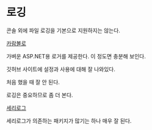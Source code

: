 # 로깅 

콘솔 외에 파일 로깅을 기본으로 지원하지는 않는다. 

[카람볼로](https://github.com/adams85/filelogger)

가벼운 ASP.NET용 로거를 제공한다. 이 정도면 충분해 보인다. 

깃허브 사이트에 설정과 사용에 대해 잘 나와있다. 

처음 했을 때 잘 안 된다. 

로깅은 중요하므로 좀 더 본다. 

[세리로그](https://github.com/serilog/serilog-extensions-logging-file)

세리로그가 의존하는 패키지가 많기는 하나 매우 잘 된다. 




